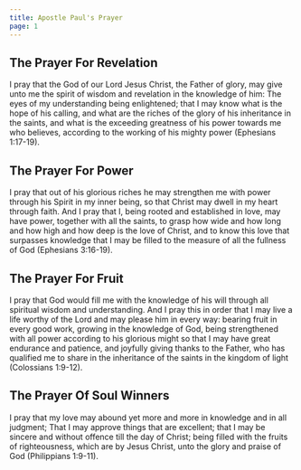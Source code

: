 ```yaml
---
title: Apostle Paul's Prayer
page: 1
---
```


## The Prayer For Revelation

I pray that the God of our Lord Jesus Christ, the Father of glory, may give unto me the spirit of wisdom and revelation in the knowledge of him: The eyes of my understanding being enlightened; that I may know what is the hope of his calling, and what are the riches of the glory of his inheritance in the saints, and what is the exceeding greatness of his power towards me who believes, according to the working of his mighty power (Ephesians 1:17-19).

## The Prayer For Power

I pray that out of his glorious riches he may strengthen me with power through his Spirit in my inner being, so that Christ may dwell in my heart through faith. And I pray that I, being rooted and established in love, may have power, together with all the saints, to grasp how wide and how long and how high and how deep is the love of Christ, and to know this love that surpasses knowledge that I may be filled to the measure of all the fullness of God (Ephesians 3:16-19).

## The Prayer For Fruit

I pray that God would fill me with the knowledge of his will through all spiritual wisdom and understanding. And I pray this in order that I may live a life worthy of the Lord and may please him in every way: bearing fruit in every good work, growing in the knowledge of God, being strengthened with all power according to his glorious might so that I may have great endurance and patience, and joyfully giving thanks to the Father, who has qualified me to share in the inheritance of the saints in the kingdom of light (Colossians 1:9-12).

## The Prayer Of Soul Winners

I pray that my love may abound yet more and more in knowledge and in all judgment; That I may approve things that are excellent; that I may be sincere and without offence till the day of Christ; being filled with the fruits of righteousness, which are by Jesus Christ, unto the glory and praise of God (Philippians 1:9-11).
